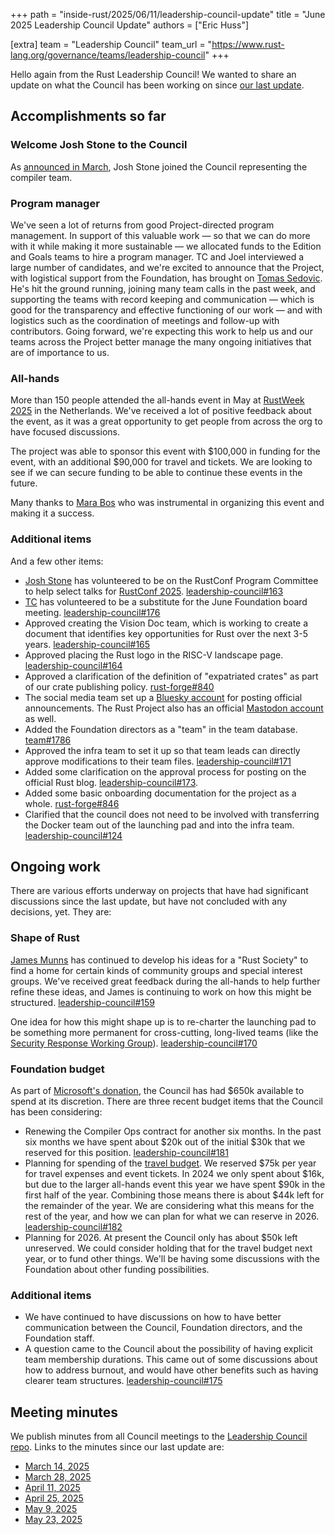 +++
path = "inside-rust/2025/06/11/leadership-council-update"
title = "June 2025 Leadership Council Update"
authors = ["Eric Huss"]

[extra]
team = "Leadership Council"
team_url = "https://www.rust-lang.org/governance/teams/leadership-council"
+++

Hello again from the Rust Leadership Council!
We wanted to share an update on what the Council has been working on since [our last update][update].

[update]: https://blog.rust-lang.org/inside-rust/2025/03/17/leadership-council-update/

## Accomplishments so far

### Welcome Josh Stone to the Council

As [announced in March](https://blog.rust-lang.org/inside-rust/2025/03/26/leadership-council-repr-selection/), Josh Stone joined the Council representing the compiler team.

### Program manager

We've seen a lot of returns from good Project-directed program management. In support of this valuable work — so that we can do more with it while making it more sustainable — we allocated funds to the Edition and Goals teams to hire a program manager. TC and Joel interviewed a large number of candidates, and we're excited to announce that the Project, with logistical support from the Foundation, has brought on [Tomas Sedovic]. He's hit the ground running, joining many team calls in the past week, and supporting the teams with record keeping and communication — which is good for the transparency and effective functioning of our work — and with logistics such as the coordination of meetings and follow-up with contributors. Going forward, we're expecting this work to help us and our teams across the Project better manage the many ongoing initiatives that are of importance to us.

[Tomas Sedovic]: https://github.com/tomassedovic

### All-hands

More than 150 people attended the all-hands event in May at [RustWeek 2025] in the Netherlands. We've received a lot of positive feedback about the event, as it was a great opportunity to get people from across the org to have focused discussions.

The project was able to sponsor this event with $100,000 in funding for the event, with an additional $90,000 for travel and tickets. We are looking to see if we can secure funding to be able to continue these events in the future.

Many thanks to [Mara Bos] who was instrumental in organizing this event and making it a success.

[RustWeek 2025]: https://rustweek.org/
[Mara Bos]: https://github.com/m-ou-se/

### Additional items

And a few other items:
- [Josh Stone] has volunteered to be on the RustConf Program Committee to help select talks for [RustConf 2025](https://rustconf.com/). [leadership-council#163](https://github.com/rust-lang/leadership-council/issues/163)
- [TC] has volunteered to be a substitute for the June Foundation board meeting. [leadership-council#176](https://github.com/rust-lang/leadership-council/issues/176)
- Approved creating the Vision Doc team, which is working to create a document that identifies key opportunities for Rust over the next 3-5 years. [leadership-council#165](https://github.com/rust-lang/leadership-council/issues/165)
- Approved placing the Rust logo in the RISC-V landscape page. [leadership-council#164](https://github.com/rust-lang/leadership-council/issues/164)
- Approved a clarification of the definition of "expatriated crates" as part of our crate publishing policy. [rust-forge#840](https://github.com/rust-lang/rust-forge/pull/840)
- The social media team set up a [Bluesky account](https://bsky.app/profile/rust-lang.org) for posting official announcements. The Rust Project also has an official [Mastodon account](https://social.rust-lang.org/@rust) as well.
- Added the Foundation directors as a "team" in the team database. [team#1786](https://github.com/rust-lang/team/pull/1786)
- Approved the infra team to set it up so that team leads can directly approve modifications to their team files. [leadership-council#171](https://github.com/rust-lang/leadership-council/issues/171)
- Added some clarification on the approval process for posting on the official Rust blog. [leadership-council#173](https://github.com/rust-lang/leadership-council/issues/173).
- Added some basic onboarding documentation for the project as a whole. [rust-forge#846](https://github.com/rust-lang/rust-forge/pull/846)
- Clarified that the council does not need to be involved with transferring the Docker team out of the launching pad and into the infra team. [leadership-council#124](https://github.com/rust-lang/leadership-council/issues/124)

[Josh Stone]: https://github.com/cuviper
[TC]: https://github.com/traviscross

## Ongoing work

There are various efforts underway on projects that have had significant discussions since the last update, but have not concluded with any decisions, yet.
They are:

### Shape of Rust

[James Munns] has continued to develop his ideas for a "Rust Society" to find a home for certain kinds of community groups and special interest groups. We've received great feedback during the all-hands to help further refine these ideas, and James is continuing to work on how this might be structured. [leadership-council#159](https://github.com/rust-lang/leadership-council/issues/159)

One idea for how this might shape up is to re-charter the launching pad to be something more permanent for cross-cutting, long-lived teams (like the [Security Response Working Group](https://github.com/rust-lang/leadership-council/issues/141)). [leadership-council#170](https://github.com/rust-lang/leadership-council/issues/170)

[James Munns]: https://github.com/jamesmunns

### Foundation budget

As part of [Microsoft's donation], the Council has had $650k available to spend at its discretion. There are three recent budget items that the Council has been considering:

- Renewing the Compiler Ops contract for another six months. In the past six months we have spent about $20k out of the initial $30k that we reserved for this position. [leadership-council#181](https://github.com/rust-lang/leadership-council/issues/181)
- Planning for spending of the [travel budget]. We reserved $75k per year for travel expenses and event tickets. In 2024 we only spent about $16k, but due to the larger all-hands event this year we have spent $90k in the first half of the year. Combining those means there is about $44k left for the remainder of the year. We are considering what this means for the rest of the year, and how we can plan for what we can reserve in 2026. [leadership-council#182](https://github.com/rust-lang/leadership-council/issues/182)
- Planning for 2026. At present the Council only has about $50k left unreserved. We could consider holding that for the travel budget next year, or to fund other things. We'll be having some discussions with the Foundation about other funding possibilities.

[Microsoft's donation]: https://rustfoundation.org/media/1m-microsoft-donation-to-fund-key-rust-foundation-project-priorities/
[travel budget]: https://github.com/rust-lang/leadership-council/blob/main/policies/spending/travel.md

### Additional items

- We have continued to have discussions on how to have better communication between the Council, Foundation directors, and the Foundation staff.
- A question came to the Council about the possibility of having explicit team membership durations. This came out of some discussions about how to address burnout, and would have other benefits such as having clearer team structures. [leadership-council#175](https://github.com/rust-lang/leadership-council/issues/175)

## Meeting minutes

We publish minutes from all Council meetings to the [Leadership Council repo][minutes].
Links to the minutes since our last update are:

* [March 14, 2025](https://github.com/rust-lang/leadership-council/blob/main/minutes/sync-meeting/2025-03-14.md)
* [March 28, 2025](https://github.com/rust-lang/leadership-council/blob/main/minutes/sync-meeting/2025-03-28.md)
* [April 11, 2025](https://github.com/rust-lang/leadership-council/blob/main/minutes/sync-meeting/2025-04-11.md)
* [April 25, 2025](https://github.com/rust-lang/leadership-council/blob/main/minutes/sync-meeting/2025-04-25.md)
* [May 9, 2025](https://github.com/rust-lang/leadership-council/blob/main/minutes/sync-meeting/2025-05-09.md)
* [May 23, 2025](https://github.com/rust-lang/leadership-council/blob/main/minutes/sync-meeting/2025-05-23.md)

[minutes]: https://github.com/rust-lang/leadership-council/tree/main/minutes
